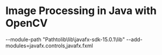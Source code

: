 # Image Processing in Java with OpenCV


--module-path "Pathtolib\lib\javafx-sdk-15.0.1\lib" --add-modules=javafx.controls,javafx.fxml 
